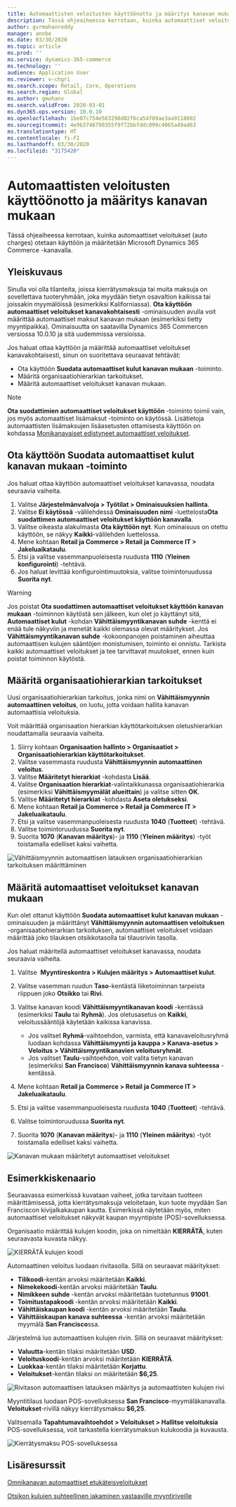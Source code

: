 ```yaml
---
title: Automaattisten veloitusten käyttöönotto ja määritys kanavan mukaan
description: Tässä ohjeaiheessa kerrotaan, kuinka automaattiset veloitukset otetaan käyttöön ja määritetään Microsoft Dynamics 365 Commerce -kanavalla.
author: gvrmohanreddy
manager: annbe
ms.date: 03/30/2020
ms.topic: article
ms.prod: ''
ms.service: dynamics-365-commerce
ms.technology: ''
audience: Application User
ms.reviewer: v-chgri
ms.search.scope: Retail, Core, Operations
ms.search.region: Global
ms.author: gmohanv
ms.search.validFrom: 2020-03-01
ms.dyn365.ops.version: 10.0.10
ms.openlocfilehash: 1be07c754e563298d82f6ca54f09ae3aa9118602
ms.sourcegitcommit: 4e9b3746790355f9f72bbfddc099c4065a49ad63
ms.translationtype: HT
ms.contentlocale: fi-FI
ms.lasthandoff: 03/30/2020
ms.locfileid: "3175420"
---
```

# <a name="enable-and-configure-auto-charges-by-channel"></a>Automaattisten veloitusten käyttöönotto ja määritys kanavan mukaan

Tässä ohjeaiheessa kerrotaan, kuinka automaattiset veloitukset (auto charges) otetaan käyttöön ja määritetään Microsoft Dynamics 365 Commerce -kanavalla.

## <a name="overview"></a>Yleiskuvaus

Sinulla voi olla tilanteita, joissa kierrätysmaksuja tai muita maksuja on sovellettava tuoteryhmään, joka myydään tietyn osavaltion kaikissa tai joissakin myymälöissä (esimerkiksi Kaliforniassa). **Ota käyttöön automaattiset veloitukset kanavakohtaisesti** -ominaisuuden avulla voit määrittää automaattiset maksut kanavan mukaan (esimerkiksi tietty myyntipaikka). Ominaisuutta on saatavilla Dynamics 365 Commercen versiossa 10.0.10 ja sitä uudemmissa versioissa.

Jos haluat ottaa käyttöön ja määrittää automaattiset veloitukset kanavakohtaisesti, sinun on suoritettava seuraavat tehtävät:

- Ota käyttöön **Suodata automaattiset kulut kanavan mukaan** -toiminto.
- Määritä organisaatiohierarkian tarkoitukset.
- Määritä automaattiset veloitukset kanavan mukaan.

> [!NOTE]
> **Ota suodattimien automaattiset veloitukset käyttöön** -toiminto toimii vain, jos myös automaattiset lisämaksut -toiminto on käytössä. Lisätietoja automaattisten lisämaksujen lisäasetusten ottamisesta käyttöön on kohdassa [Monikanavaiset edistyneet automaattiset veloitukset](omni-auto-charges.md).

## <a name="turn-on-the-enable-filter-auto-charges-by-channel-feature"></a>Ota käyttöön Suodata automaattiset kulut kanavan mukaan -toiminto

Jos haluat ottaa käyttöön automaattiset veloitukset kanavassa, noudata seuraavia vaiheita.

1. Valitse **Järjestelmänvalvoja \> Työtilat \> Ominaisuuksien hallinta**.
1. Valitse **Ei käytössä** -välilehdessä **Ominaisuuden nimi** -luettelosta**Ota suodattimen automaattiset veloitukset käyttöön kanavalla**.
1. Valitse oikeasta alakulmasta **Ota käyttöön nyt**. Kun ominaisuus on otettu käyttöön, se näkyy **Kaikki**-välilehden luettelossa.
1. Mene kohtaan **Retail ja Commerce \> Retail ja Commerce IT \> Jakeluaikataulu**.
1. Etsi ja valitse vasemmanpuoleisesta ruudusta **1110** (**Yleinen konfigurointi**) -tehtävä.
1. Jos haluat levittää konfigurointimuutoksia, valitse toimintoruudussa **Suorita nyt**.

> [!WARNING]
> Jos poistat **Ota suodattimen automaattiset veloitukset käyttöön kanavan mukaan** -toiminnon käytöstä sen jälkeen, kun olet jo käyttänyt sitä, **Automaattiset kulut** -kohdan **Vähittäismyyntikanavan suhde** -kenttä ei enää tule näkyviin ja menetät kaikki olemassa olevat määritykset. Jos **Vähittäismyyntikanavan suhde** -kokoonpanojen poistaminen aiheuttaa automaattisen kulujen sääntöjen monistumisen, toiminto ei onnistu. Tarkista kaikki automaattiset veloitukset ja tee tarvittavat muutokset, ennen kuin poistat toiminnon käytöstä.

## <a name="configure-the-organization-hierarchy-purpose"></a>Määritä organisaatiohierarkian tarkoitukset

Uusi organisaatiohierarkian tarkoitus, jonka nimi on **Vähittäismyynnin automaattinen veloitus**, on luotu, jotta voidaan hallita kanavan automaattisia veloituksia.

Voit määrittää organisaation hierarkian käyttötarkoituksen oletushierarkian noudattamalla seuraavia vaiheita.
        
1. Siirry kohtaan **Organisaation hallinto \> Organisaatiot \> Organisaatiohierarkian käyttötarkoitukset**.
1. Valitse vasemmasta ruudusta **Vähittäismyynnin automaattinen veloitus**.
1. Valitse **Määritetyt hierarkiat** -kohdasta **Lisää**.
1. Valitse **Organisaation hierarkiat**-valintaikkunassa organisaatiohierarkia (esimerkiksi **Vähittäismyymälät alueittain**) ja valitse sitten **OK**.
1. Valitse **Määritetyt hierarkiat** -kohdasta **Aseta oletukseksi**.
1. Mene kohtaan **Retail ja Commerce \> Retail ja Commerce IT \> Jakeluaikataulu**.
1. Etsi ja valitse vasemmanpuoleisesta ruudusta **1040** (**Tuotteet**) -tehtävä.
1. Valitse toimintoruudussa **Suorita nyt**.
1. Suorita **1070** (**Kanavan määritys**)- ja **1110** (**Yleinen määritys**) -työt toistamalla edelliset kaksi vaihetta.

![Vähittäismyynnin automaattisen latauksen organisaatiohierarkian tarkoituksen määrittäminen](media/Auto-charges-org-hierarchy-purpose.png)

## <a name="define-auto-charges-by-channel"></a>Määritä automaattiset veloitukset kanavan mukaan

Kun olet ottanut käyttöön **Suodata automaattiset kulut kanavan mukaan** -ominaisuuden ja määrittänyt **Vähittäismyynnin automaattisen veloituksen** -organisaatiohierarkian tarkoituksen, automaattiset veloitukset voidaan määrittää joko tilauksen otsikkotasolla tai tilausrivin tasolla.

Jos haluat määritellä automaattiset veloitukset kanavassa, noudata seuraavia vaiheita.

1. Valitse  **Myyntireskontra \> Kulujen määritys \> Automaattiset kulut**.
1. Valitse vasemman ruudun **Taso**-kentästä liiketoiminnan tarpeista riippuen joko **Otsikko** tai **Rivi**.
1. Valitse kanavan koodi **Vähittäismyyntikanavan koodi** -kentässä (esimerkiksi **Taulu** tai **Ryhmä**). Jos oletusasetus on **Kaikki**, veloitussääntöjä käytetään kaikissa kanavissa.

    - Jos valitset **Ryhmä**-vaihtoehdon, varmista, että kanavaveloitusryhmä luodaan kohdassa **Vähittäismyynti ja kauppa \> Kanava-asetus \> Veloitus \> Vähittäismyyntikanavien veloitusryhmät**.
    - Jos valitset **Taulu**-vaihtoehdon, voit valita tietyn kanavan (esimerkiksi **San Francisco**) **Vähittäismyynnin kanava suhteessa** -kentässä.

1. Mene kohtaan **Retail ja Commerce \> Retail ja Commerce IT \> Jakeluaikataulu**.
1. Etsi ja valitse vasemmanpuoleisesta ruudusta **1040** (**Tuotteet**) -tehtävä.
1. Valitse toimintoruudussa **Suorita nyt**.
1. Suorita **1070** (**Kanavan määritys**)- ja **1110** (**Yleinen määritys**) -työt toistamalla edelliset kaksi vaihetta.
    
![Kanavan mukaan määritetyt automaattiset veloitukset](media/Auto-charges-line-charge-by-channel.png)

## <a name="example-scenario"></a>Esimerkkiskenaario

Seuraavassa esimerkissä kuvataan vaiheet, jotka tarvitaan tuotteen määrittämisessä, jotta kierrätysmaksuja veloitetaan, kun tuote myydään San Franciscon kivijalkakaupan kautta. Esimerkissä näytetään myös, miten automaattiset veloitukset näkyvät kaupan myyntipiste (POS)-sovelluksessa.

Organisaatio määrittää kulujen koodin, joka on nimeltään **KIERRÄTÄ**, kuten seuraavasta kuvasta näkyy.

![KIERRÄTÄ kulujen koodi](media/Auto-charges-charge-code.png)

Automaattinen veloitus luodaan rivitasolla. Sillä on seuraavat määritykset:

- **Tilikoodi**-kentän arvoksi määritetään **Kaikki**.
- **Nimekekoodi**-kentän arvoksi määritetään **Taulu**.
- **Nimikkeen suhde** -kentän arvoksi määritetään tuotetunnus **91001**.
- **Toimitustapakoodi** -kentän arvoksi määritetään **Kaikki**.
- **Vähittäiskaupan koodi** -kentän arvoksi määritetään **Taulu**.
- **Vähittäiskaupan kanava suhteessa** -kentän arvoksi määritetään myymälä **San Francisco**ssa.

Järjestelmä luo automaattisen kulujen rivin. Sillä on seuraavat määritykset:

- **Valuutta**-kentän tilaksi määritetään **USD**.
- **Veloituskoodi**-kentän arvoksi määritetään **KIERRÄTÄ**.
- **Luokkaa**-kentän tilaksi määritetään **Korjattu**.
- **Veloitukset**-kentän tilaksi on määritetään **$6,25**.

![Rivitason automaattisen latauksen määritys ja automaattisten kulujen rivi](media/Auto-charges-recyclingfee-line-fee.png)

Myyntitilaus luodaan POS-sovelluksessa **San Francisco**-myymäläkanavalla. **Veloitukset**-rivillä näkyy kierrätysmaksu **$6,25**.

Valitsemalla **Tapahtumavaihtoehdot \> Veloitukset \> Hallitse veloituksia** POS-sovelluksessa, voit tarkastella kierrätysmaksun kulukoodia ja kuvausta.

![Kierrätysmaksu POS-sovelluksessa](media/pos-auto-charges-recyclingfee-line-fee.png)

## <a name="additional-resources"></a>Lisäresurssit

[Omnikanavan automaattiset etukäteisveloitukset](omni-auto-charges.md)

[Otsikon kulujen suhteellinen jakaminen vastaaville myyntiriveille](pro-rate-charges-matching-lines.md)
